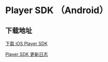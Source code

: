 # Player SDK （Android）

## 下载地址

[下载 iOS Player SDK](https://liteav.sdk.qcloud.com/download/latest/TXLiteAVSDK_Player_iOS_latest.zip)

[Player SDK 更新日志](https://cloud.tencent.com/document/product/881/62169)

